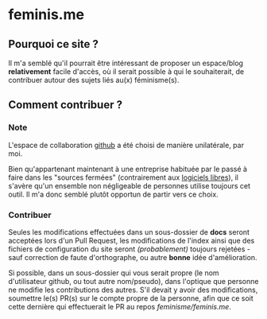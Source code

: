 # feminis.me

## Pourquoi ce site ?

Il m'a semblé qu'il pourrait être intéressant de proposer un espace/blog **relativement** facile d'accès, où il serait possible à qui le souhaiterait, de contribuer autour des sujets liés au(x) féminisme(s).

## Comment contribuer ?

### Note

L'espace de collaboration [github](https://github.com) a été choisi de manière unilatérale, par moi.

Bien qu'appartenant maintenant à une entreprise habituée par le passé à faire dans les "sources fermées" (contrairement aux [logiciels libres](https://fr.wikipedia.org/wiki/Logiciel_libre)), il s'avère qu'un ensemble non négligeable de personnes utilise toujours cet outil.
Il m'a donc semblé plutôt opportun de partir vers ce choix.

### Contribuer

Seules les modifications effectuées dans un sous-dossier de **docs** seront acceptées lors d'un Pull Request, les modifications de l'index ainsi que des fichiers de configuration du site seront *(probablement)* toujours rejetées - sauf correction de faute d'orthographe, ou autre **bonne** idée d'amélioration.

Si possible, dans un sous-dossier qui vous serait propre (le nom d'utilisateur github, ou tout autre nom/pseudo), dans l'optique que personne ne modifie les contributions des autres.  S'il devait y avoir des modifications, soumettre le(s) PR(s) sur le compte propre de la personne, afin que ce soit cette dernière qui effectuerait le PR au repos *feminisme/feminis.me*.
